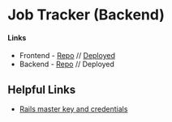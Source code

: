 # Job Tracker (Backend)

#### Links

- Frontend - [Repo](https://github.com/kndshein/jobtracker-frontend) // [Deployed](https://jobtracker-frontend.netlify.app)
- Backend - [Repo](https://github.com/kndshein/jobtracker-backend) // Deployed

## Helpful Links

- [Rails master key and credentials](https://medium.com/cedarcode/rails-5-2-credentials-9b3324851336#:~:text=The%20RAILS_MASTER_KEY%20is%20the%20key,into%20your%20source%20control%20tool)
